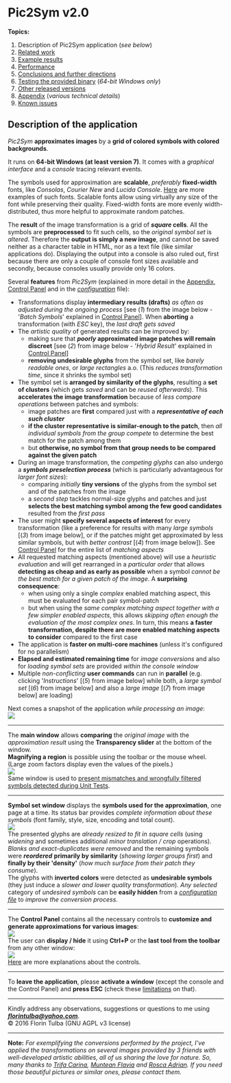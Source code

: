 # Pic2Sym v2.0 #

**Topics:**

1. Description of Pic2Sym application \(*see below*\)
1. [Related work](doc/pages/relatedWork/relatedWork.md)
1. [Example results](doc/pages/results/results.md)
1. [Performance](doc/pages/performance/performance.md)
1. [Conclusions and further directions](doc/pages/conclusions/conclusions.md)
1. [Testing the provided binary](doc/pages/testBinary/testBinary.md) \(*64\-bit Windows only*\)
1. [Other released versions](../version_1.0/doc/releases.md)
1. [Appendix][Appendix] \(*various technical details*\)
1. [Known issues][Issues]

## Description of the application ##

*Pic2Sym* **approximates images** by a **grid of colored symbols with colored backgrounds**.

It runs on **64\-bit Windows \(at least version 7\)**. It comes with a *graphical interface* and a *console* tracing relevant events.

The symbols used for approximation are **scalable**, *preferably* **fixed\-width** fonts, like *Consolas*, *Courier New* and *Lucida Console*. [Here](https://en.wikipedia.org/wiki/Samples_of_monospaced_typefaces) are more examples of such fonts. Scalable fonts allow using virtually any size of the font while preserving their quality. Fixed\-width fonts are more evenly width\-distributed, thus more helpful to approximate random patches.

The **result** of the image transformation is a grid of __*square* cells__. All the symbols are **preprocessed** to fit such cells, so the *original symbol set* is *altered*. Therefore the **output is simply a new image**, and cannot be saved neither as a character table in HTML, nor as a text file (like similar applications do). Displaying the output into a console is also ruled out, first because there are only a couple of console font sizes available and secondly, because consoles usually provide only 16 colors.

Several **features** from *Pic2Sym* (explained in more detail in the [Appendix][Appendix], [Control Panel][CtrlPanel] and in the [*configuration*](res/varConfig.txt) file):
- Transformations display **intermediary results (drafts)** *as often as adjusted during the ongoing process* \[see (*1*) from the image below \- &#39;*Batch Symbols*&#39; explained in [Control Panel][CtrlPanel]\]. When **aborting** a transformation (with *ESC* key), the *last draft gets saved*
- The *artistic quality* of generated results can be improved by:
	- making sure that **_poorly_ approximated image patches will remain discreet** \[see (*2*) from image below - &#39;*Hybrid Result*&#39; explained in [Control Panel][CtrlPanel]\]
	- **removing undesirable glyphs** from the symbol set, like *barely readable ones*, or *large rectangles* a.o. (This *reduces transformation time*, since it shrinks the symbol set)
- The symbol set is **arranged by similarity of the glyphs**, resulting a **set of clusters** (which gets *saved* and can be *reused afterwards*). This **accelerates the image transformation** because of *less compare operations* between patches and symbols:
	- image patches are **first** compared just with a ***representative of each such cluster***
	- **if the cluster representative is similar-enough to the patch**, then *all individual symbols from the group compete* to determine the best match for the patch among them
	- but **otherwise, no symbol from that group needs to be compared against the given patch**
- During an image transformation, the *competing glyphs* can also undergo a ***symbols preselection process*** (which is particularly advantageous for *larger font sizes*):
	- comparing *initially* **tiny versions** of the glyphs from the symbol set and of the patches from the image
	- a *second step* tackles normal-size glyphs and patches and just **selects the best matching symbol among the few good candidates** resulted from the *first pass*
- The user might **specify several aspects of interest** for every transformation (like a preference for results with many *large symbols* \[(*3*) from image below\], or if the patches might get approximated by less similar symbols, but with *better contrast* \[(*4*) from image below\]). See [Control Panel][CtrlPanel] for the entire list of *matching aspects*
- All requested matching aspects (mentioned above) will use a *heuristic evaluation* and will get rearranged in a *particular order* that allows **detecting as cheap and as early as possible** when a symbol *cannot be the best match for a given patch of the image*. A **surprising consequence**:
	- when using only a single *complex* enabled matching aspect, this must be evaluated for each pair symbol\-patch
	- but when using the *same complex matching aspect* *together with a few simpler enabled aspects*, this allows *skipping often enough the evaluation of the most complex ones*. In turn, this means **a faster transformation, despite there are more enabled matching aspects to consider** compared to the first case
- The application is **faster on multi-core machines** (unless it&#39;s configured for no parallelism)
- **Elapsed and estimated remaining time** for *image conversions* and also for *loading symbol sets* are provided *within the console window*
- Multiple *non\-conflicting* **user commands** can run in **parallel** (e.g. clicking &#39;*Instructions*&#39; \[(*5*) from image below\] while both, a *large symbol set* \[(*6*) from image below\] and also a *large image* \[(*7*) from image below\] are loading)

Next comes a snapshot of the application *while processing an image*:<br>
![](doc/pages/DuringTransformation.jpg)

- - -

The **main window** allows **comparing** the *original image* with the *approximation result* using the **Transparency slider** at the bottom of the window.<br>
**Magnifying a region** is possible using the toolbar or the mouse wheel. \(Large zoom factors display even the values of the pixels.\)<br>
![](doc/pages/MainAfterTransform.jpg)<br>
Same window is used to [present mismatches and wrongfully filtered symbols detected during Unit Tests](doc/pages/UnitTesting/UnitTesting.md).

- - -

**Symbol set window** displays the **symbols used for the approximation**, one page at a time. Its status bar provides *complete information about these symbols* \(font family, style, size, encoding and total count\).<br>
![](doc/pages/CmapViewer.jpg)<br>
The presented glyphs are *already resized to fit in square cells* (using *widening* and sometimes additional *minor translation / crop* operations).<br>*Blanks and exact\-duplicates were removed* and the remaining symbols were ***reordered*** **primarily by similarity** (*showing larger groups first*) and **finally by their &#39;density&#39;** (*how much surface from their patch they consume*).<br>The glyphs with **inverted colors** were detected as **undesirable symbols** (they just induce a *slower and lower quality transformation*). *Any selected* category of *undesired symbols* can be **easily hidden** from a [*configuration file*](res/varConfig.txt) to *improve the conversion process*.

- - -

The **Control Panel** contains all the necessary controls to **customize and generate approximations for various images**:<br>
![](doc/pages/CtrlPanelAndInstructions.jpg)<br>
The user can **display / hide** it using **Ctrl\+P** or the **last tool from the toolbar** from any other window:<br>
![](doc/pages/CtrlPanelWithinToolbar.jpg)<br>
[Here][CtrlPanel] are more explanations about the controls.
_ _ _

To **leave the application**, please **activate a window** (except the console and the Control Panel) and **press ESC** \(check these [limitations][Issues] on that\).

* * *

Kindly address any observations, suggestions or questions to me using ***<florintulba@yahoo.com>***.<br>&copy; 2016 Florin Tulba (GNU AGPL v3 license)

* * *

**Note:**
*For exemplifying the conversions performed by the project, I&#39;ve applied the transformations on several images provided by 3 friends with well\-developed artistic abilities, all of us sharing the love for nature. So, many thanks to [Trifa Carina](https://www.facebook.com/trifa.carina), [Muntean Flavia](https://www.facebook.com/darkfavy) and [Rosca Adrian](https://www.facebook.com/rosca.adrian.9). If you need those beautiful pictures or similar ones, please contact them.*


[CtrlPanel]:doc/pages/CtrlPanel/CtrlPanel.md
[Appendix]:doc/pages/appendix/appendix.md
[Issues]:doc/pages/issues/issues.md

